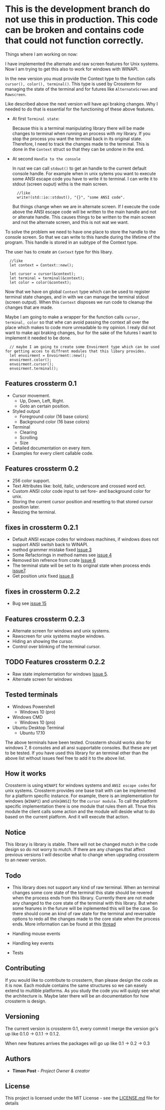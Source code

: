 # This is the development branch do not use this in production. This code can be broken and contains code that could not function correctly.

Things where I am working on now:

I have implemented the alternate and raw screen features for Unix systems. Now I am trying to get this also to work for windows with WINAPI. 

In the new version you must provide the Context type to the function calls `cursor(), color(), terminal()`. This type is used by Crossterm for managing the state of the terminal and for futures like `AlternateScreen` and `Rawscreen`. 

Like described above the next version will have api braking changes. Why I needed to do that is essential for the functioning of these above features. 

- At first `Terminal state`:

    Because this is a terminal manipulating library there will be made changes to terminal when running an process with my library. If you stop the process you want the terminal back in its original state. Therefore, I need to track the changes made to the terminal. This is done in the `Context` struct so that they can be undone in the end.


- At second `Handle to the console`

    In rust we can call `stdout()` to get an handle to the current default console handle. For example when in unix sytems you want to execute some ANSI escape code you have to write it to terminal. I can write it to stdout (screen ouput) withs is the main screen. 

        //like
        write!(std::io::stdout(), "{}", "some ANSI code".

    But things change when we are in alternate screen. If I execute the code above the ANSI escape code will be written to the main handle and not or altenate handle. This causes things to be written to the main screen and not the alternate screen, and this is not wat we want.

To solve the problem we need to have one place to store the handle to the console screen. So that we can write to this handle during the lifetime of the program. This handle is stored in an subtype of the Context type. 

The user has to create an `Context` type for this libary.

      //like
      let context = Context::new();
      
      let cursor = cursor(&context);
      let terminal = terminal(&context);
      let color = color(&context);
      
Now that we have on global `Context` type which can be used to register terminal state changes, and in with we can manage the terminal stdout (screen output). When this `Context` disposes we run code to cleanup the changes that are made.

Maybe I am going to make a wrapper for the function calls `cursor, terminal, color` so that whe can avoid passing the context all over the place which makes to code more unreadable to my opinion. I realy did not want to make api braking changes, bur for the sake of the futures I want to implement it needed to be done.

      // maybe I am going to create some Envoirment type which can be used for getting acces to diffrent modules that this libary provides.
      let envoirment = Envoirment::new();
      envoirment.color();
      envoirment.cursor();
      envoirment.terminal();     


## Features crossterm 0.1

- Cursor movement.
    - Up, Down, Left, Right.
    - Goto an certain position.
- Styled output
    - Foreground color (16 base colors)
    - Background color (16 base colors)
- Terminal
    - Clearing
    - Scrolling
    - Size
- Detailed documentation on every item.
- Examples for every client callable code.

## Features crossterm 0.2

- 256 color support. 
- Text Attributes like: bold, italic, underscore and crossed word ect. 
- Custom ANSI color code input to set fore- and background color for unix.
- Storing the current cursor position and resetting to that stored cursor position later. 
- Resizing the terminal.

## fixes in crossterm 0.2.1

- Default ANSI escape codes for windows machines, if windows does not support ANSI switsh back to WINAPI.
- method grammer mistake fixed [Issue 3](https://github.com/TimonPost/crossterm/issues/3)
- Some Refactorings in method names see [issue 4](https://github.com/TimonPost/crossterm/issues/4)
- Removed bin refrence from crate [Issue 6](https://github.com/TimonPost/crossterm/issues/6)
- The terminal state will be set to its original state when process ends [issue7](https://github.com/TimonPost/crossterm/issues/7).
- Get position unix fixed [issue 8](https://github.com/TimonPost/crossterm/issues/8)

## fixes in crossterm 0.2.2
- Bug see [issue 15](https://github.com/TimonPost/crossterm/issues/15)

## Features crossterm 0.2.3
- Alternate screen for windows and unix systems.
- Rawscreen for unix systems maybe windows.
- Hiding an showing the cursor.
- Control over blinking of the terminal cursor.

## TODO Features crossterm 0.2.2
- Raw state implementation for windows [Issue 5](https://github.com/TimonPost/crossterm/issues/5).
- Alternate screen for windows

## Tested terminals

- Windows Powershell
    - Windows 10 (pro)
- Windows CMD
    - Windows 10 (pro)
- Ubuntu Desktop Terminal
    - Ubuntu 17.10


The above terminals have been tested. Crossterm should works also for windows 7, 8 consoles and all ansi supportable consoles.
But these are yet to be tested. 
If you have used this library for an terminal other than the above list without issues feel free to add it to the above list.
    
## How it works

Crossterm is using `WINAPI` for windows systems and `ANSI escape codes` for unix systems. Crossterm provides one base trait with can be implemented for a platform specific instance. For example, there is an implementation for windows (`WINAPI`) and unix(`ANSI`) for the `cursor module`. To call the platform specific implementation there is one module that rules them all. Thrue this module the client calls some action and the module will deside what to do based on the current platform. And it will execute that action.

## Notice 
This library is library is stable. There will not be changed mutch in the code design so do not worry to mutch. If there are any changes that affect previous versions I will describe what to change when upgrading crossterm to an newer version.

## Todo

- This library does not support any kind of raw terminal. When an terminal changes some core state of the terminal this state should be revered when the process ends from this library. Currently there are not made any changed to the core state of the terminal with this library. But when some fearures in the furure will be inplemented this will be the case. So there should come an kind of raw state for the terminal and reversable options to redo all the changes made to the core state when the process ends. More information can be found at this [thread](https://www.reddit.com/r/rust/comments/7tg6n2/looking_for_feedback_onmy_cross_platform_terminal/dtf4ilo/)

- Handling mouse events 
- Handling key events
- Tests

## Contributing

If you would like to contribute to crossterm, than please design the code as it is now. Each module contains the same structures so we can easely extend to multible platforms. As you study the code you will quiqly see what the architecture is. Maybe later there will be an documentation for how crossterm is design.

## Versioning

The current version is crossterm 0.1, every commit I merge the version go's up like 0.1.0 -> 0.1.1 -> 0.1.2.

When new features arrives the packages will go up like 0.1 -> 0.2 -> 0.3

## Authors

* **Timon Post** - *Project Owner & creator*

## License

This project is licensed under the MIT License - see the [LICENSE.md](LICENSE.md) file for details



